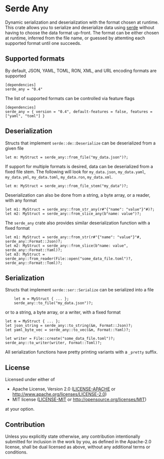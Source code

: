 # Serde Any

Dynamic serialization and deserialization with the format chosen at runtime.
This crate allows you to serialize and deserialize data using [serde](https://serde.rs/) without having to choose the data format up-front.
The format can be either chosen at runtime, inferred from the file name, or guessed by attemting each supported format until one succeeds.

## Supported formats

By default, JSON, YAML, TOML, RON, XML, and URL encoding formats are supported

```
[dependencies]
serde_any = "0.4"
```

The list of supported formats can be controlled via feature flags

```
[dependencies]
serde_any = { version = "0.4", default-features = false, features = ["yaml", "toml"] }
```

## Deserialization

Structs that implement `serde::de::Deserialize` can be deserialized from a given file

```
let m: MyStruct = serde_any::from_file("my_data.json")?;
```

If support for multiple formats is desired, data can be deserialized from a fixed file stem.
The following will look for `my_data.json`, `my_data.yaml`, `my_data.yml`, `my_data.toml`, `my_data.ron`, `my_data.xml`.

```
let m: MyStruct = serde_any::from_file_stem("my_data")?;
```

Deserialization can also be done from a string, a byte array, or a reader, with any format

```
let m1: MyStruct = serde_any::from_str_any(r#"{"name": "value"}"#)?;
let m2: MyStruct = serde_any::from_slice_any(b"name: value")?;
```

The `serde_any` crate also provides similar deserialization function with a fixed format

```
let m1: MyStruct = serde_any::from_str(r#"{"name": "value"}"#, serde_any::Format::Json)?;
let m2: MyStruct = serde_any::from_slice(b"name: value", serde_any::Format::Yaml)?;
let m3: MyStruct = serde_any::from_reader(File::open("some_data_file.toml")?, serde_any::Format::Toml)?;
```

## Serialization

Structs that implement `serde::ser::Serialize` can be serialized into a file

```
    let m = MyStruct { ... };
    serde_any::to_file("my_data.json")?;
```

or to a string, a byte array, or a writer, with a fixed format


```
let m = MyStruct { ... };
let json_string = serde_any::to_string(&m, Format::Json)?;
let yaml_byte_vec = serde_any::to_vec(&m, Format::Yaml)?;

let writer = File::create("some_data_file.toml")?;
serde_any::to_writer(writer, Format::Toml)?;
```

All serialization functions have pretty printing variants with a `_pretty` suffix.

## License

Licensed under either of

 * Apache License, Version 2.0
   ([LICENSE-APACHE](LICENSE-APACHE) or http://www.apache.org/licenses/LICENSE-2.0)
 * MIT license
   ([LICENSE-MIT](LICENSE-MIT) or http://opensource.org/licenses/MIT)

at your option.

## Contribution

Unless you explicitly state otherwise, any contribution intentionally submitted
for inclusion in the work by you, as defined in the Apache-2.0 license, shall be
dual licensed as above, without any additional terms or conditions.
